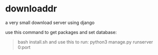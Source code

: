 # downloaddr
a very small download server using django

use this command to get packages and set database:
 > bash install.sh
and use this to run:
 > python3 manage.py runserver 0:port
